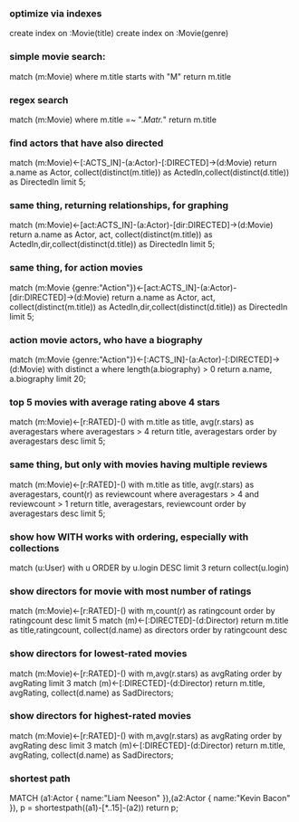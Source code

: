 
### optimize via indexes

create index on :Movie(title)
create index on :Movie(genre)


### simple movie search:

match (m:Movie)
where m.title starts with "M"
return m.title

### regex search
match (m:Movie)
where m.title =~  ".*Matr.*"
return m.title

### find actors that have also directed

match (m:Movie)<-[:ACTS_IN]-(a:Actor)-[:DIRECTED]->(d:Movie)
  return a.name as Actor, collect(distinct(m.title)) as ActedIn,collect(distinct(d.title)) as DirectedIn limit 5;

### same thing, returning relationships, for graphing
match (m:Movie)<-[act:ACTS_IN]-(a:Actor)-[dir:DIRECTED]->(d:Movie) 
  return a.name as Actor, act, collect(distinct(m.title)) as ActedIn,dir,collect(distinct(d.title)) as DirectedIn limit 5;
  
### same thing, for action movies
match (m:Movie {genre:"Action"})<-[act:ACTS_IN]-(a:Actor)-[dir:DIRECTED]->(d:Movie) 
  return a.name as Actor, act, collect(distinct(m.title)) as ActedIn,dir,collect(distinct(d.title)) as DirectedIn limit 5;

### action movie actors, who have a biography
match (m:Movie {genre:"Action"})<-[:ACTS_IN]-(a:Actor)-[:DIRECTED]->(d:Movie) 
with distinct a
where length(a.biography) > 0
return a.name, a.biography  limit 20;

### top 5 movies with average rating above 4 stars
match (m:Movie)<-[r:RATED]-()
with m.title as title,  avg(r.stars) as averagestars
where averagestars > 4
return title,  averagestars
order by averagestars desc limit 5;

### same thing, but only with movies having multiple reviews
match (m:Movie)<-[r:RATED]-()
with m.title as title,  avg(r.stars) as averagestars, count(r) as reviewcount
where averagestars > 4 and reviewcount > 1
return title,  averagestars, reviewcount
order by averagestars desc limit 5;

### show how WITH works with ordering, especially with collections
match (u:User)
with u
ORDER by u.login DESC limit 3
return collect(u.login) 

### show directors for movie with most number of ratings
match (m:Movie)<-[r:RATED]-()
with m,count(r) as ratingcount
order by ratingcount desc limit 5
match (m)<-[:DIRECTED]-(d:Director)
return m.title as title,ratingcount, collect(d.name) as directors
order by ratingcount desc

### show directors for lowest-rated movies
match (m:Movie)<-[r:RATED]-()
with m,avg(r.stars) as avgRating
order by avgRating  limit 3
match (m)<-[:DIRECTED]-(d:Director)
return m.title, avgRating, collect(d.name) as SadDirectors;

### show directors for highest-rated movies
match (m:Movie)<-[r:RATED]-()
with m,avg(r.stars) as avgRating
order by avgRating desc  limit 3
match (m)<-[:DIRECTED]-(d:Director)
return m.title, avgRating, collect(d.name) as SadDirectors;

### shortest path
MATCH (a1:Actor { name:"Liam Neeson" }),(a2:Actor { name:"Kevin Bacon" }),
p = shortestpath((a1)-[*..15]-(a2))
return p;